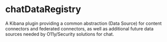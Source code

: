 # chatDataRegistry

A Kibana plugin providing a common abstraction (Data Source) for content connectors and federated connectors, as well as additional future data sources needed by O11y/Security solutions for chat. 
